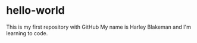 # hello-world
This is my first repository with GitHub
My name is Harley Blakeman and I'm learning to code. 
